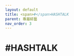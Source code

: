 ```yaml
---
layout: default
title: <span>#</span>HASHTALK
parent: 專屬綜藝
nav_order: 3
---
```


# <span>#</span>HASHTALK
